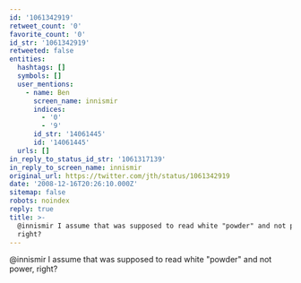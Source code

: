 ```yaml
---
id: '1061342919'
retweet_count: '0'
favorite_count: '0'
id_str: '1061342919'
retweeted: false
entities:
  hashtags: []
  symbols: []
  user_mentions:
    - name: Ben
      screen_name: innismir
      indices:
        - '0'
        - '9'
      id_str: '14061445'
      id: '14061445'
  urls: []
in_reply_to_status_id_str: '1061317139'
in_reply_to_screen_name: innismir
original_url: https://twitter.com/jth/status/1061342919
date: '2008-12-16T20:26:10.000Z'
sitemap: false
robots: noindex
reply: true
title: >-
  @innismir I assume that was supposed to read white "powder" and not power,
  right?
---
```


@innismir I assume that was supposed to read white "powder" and not power, right?